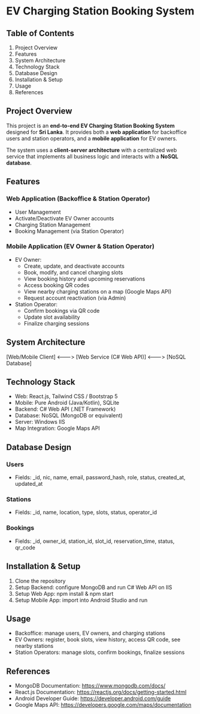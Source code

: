 # EV Charging Station Booking System

## Table of Contents

1. Project Overview
2. Features
3. System Architecture
4. Technology Stack
5. Database Design
6. Installation & Setup
7. Usage
8. References

## Project Overview

This project is an **end-to-end EV Charging Station Booking System** designed for **Sri Lanka**.
It provides both a **web application** for backoffice users and station operators, and a **mobile application** for EV owners.

The system uses a **client-server architecture** with a centralized web service that implements all business logic and interacts with a **NoSQL database**.

## Features

### Web Application (Backoffice & Station Operator)

- User Management
- Activate/Deactivate EV Owner accounts
- Charging Station Management
- Booking Management (via Station Operator)

### Mobile Application (EV Owner & Station Operator)

- EV Owner:
  - Create, update, and deactivate accounts
  - Book, modify, and cancel charging slots
  - View booking history and upcoming reservations
  - Access booking QR codes
  - View nearby charging stations on a map (Google Maps API)
  - Request account reactivation (via Admin)
- Station Operator:
  - Confirm bookings via QR code
  - Update slot availability
  - Finalize charging sessions

## System Architecture

[Web/Mobile Client] <---> [Web Service (C# Web API)] <---> [NoSQL Database]

## Technology Stack

- Web: React.js, Tailwind CSS / Bootstrap 5
- Mobile: Pure Android (Java/Kotlin), SQLite
- Backend: C# Web API (.NET Framework)
- Database: NoSQL (MongoDB or equivalent)
- Server: Windows IIS
- Map Integration: Google Maps API

## Database Design

### Users

- Fields: \_id, nic, name, email, password_hash, role, status, created_at, updated_at

### Stations

- Fields: \_id, name, location, type, slots, status, operator_id

### Bookings

- Fields: \_id, owner_id, station_id, slot_id, reservation_time, status, qr_code

## Installation & Setup

1. Clone the repository
2. Setup Backend: configure MongoDB and run C# Web API on IIS
3. Setup Web App: npm install & npm start
4. Setup Mobile App: import into Android Studio and run

## Usage

- Backoffice: manage users, EV owners, and charging stations
- EV Owners: register, book slots, view history, access QR code, see nearby stations
- Station Operators: manage slots, confirm bookings, finalize sessions

## References

- MongoDB Documentation: https://www.mongodb.com/docs/
- React.js Documentation: https://reactjs.org/docs/getting-started.html
- Android Developer Guide: https://developer.android.com/guide
- Google Maps API: https://developers.google.com/maps/documentation
